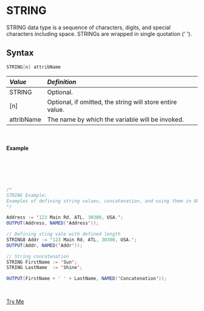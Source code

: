 # STRING
STRING data type is a sequence of characters, digits, and special characters including space. STRINGs are wrapped in  single quotation (' ').

## Syntax 

```java
STRING[n] attribName
```
|*Value*|*Definition*|
|:------|:---------|
STRING | Optional.
[n] | Optional, if omitted, the string will store entire value.
attribName | The name by which the variable will be invoked.

<br>

#### Example

<br>
<pre id = 'StringExp_1'>

```java

/*
STRING Example:
Examples of defining string values, concatenation, and using them in OUTPUT.
*/

Address := '123 Main Rd, ATL, 30300, USA.';
OUTPUT(Address, NAMED('Address'));

// Defining sting vale with defined length
STRING8 Addr := '123 Main Rd, ATL, 30300, USA.';
OUTPUT(Addr, NAMED('Addr'));

// String concatenation 
STRING FirstName := 'Sun';
STRING LastName  := 'Shine';

OUTPUT(FirstName + ' ' + LastName, NAMED('Concatenation'));
```

</pre>
<a class="trybutton" href="javascript:OpenECLEditor(['StringExp_1'])"> Try Me </a>
